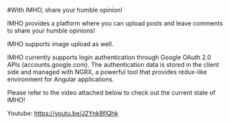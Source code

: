 #With IMHO, share your humble opinion!

IMHO provides a platform where you can upload posts and leave comments to share your humble opinions!

IMHO supports image upload as well. 

IMHO currently supports login authentication through Google OAuth 2.0 APIs (accounts.google.com). The authentication data is stored in the client side and managed with NGRX, a powerful tool that provides redux-like environment for Angular applications. 

Please refer to the video attached below to check out the current state of IMHO!

Youtube: https://youtu.be/J2Ynk8flQhk 
